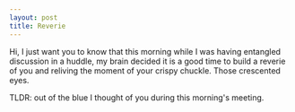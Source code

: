 ```yaml
---
layout: post
title: Reverie
---
```


Hi, I just want you to know that this morning while I was having entangled discussion in a huddle, my brain decided it is a good time to build a reverie of you and reliving the moment of your crispy chuckle. Those crescented eyes.


TLDR: out of the blue I thought of you during this morning's meeting.